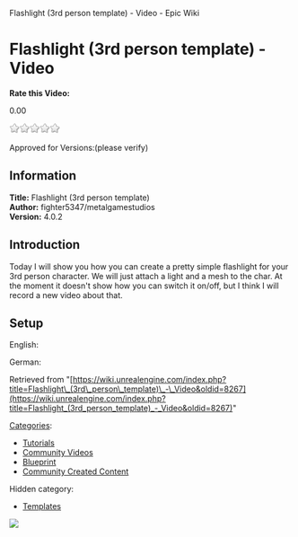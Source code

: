 Flashlight (3rd person template) - Video - Epic Wiki                    

Flashlight (3rd person template) - Video
========================================

**Rate this Video:**

0.00

![](/extensions/VoteNY/images/star_off.gif)![](/extensions/VoteNY/images/star_off.gif)![](/extensions/VoteNY/images/star_off.gif)![](/extensions/VoteNY/images/star_off.gif)![](/extensions/VoteNY/images/star_off.gif)

Approved for Versions:(please verify)

Information
-----------

**Title:** Flashlight (3rd person template)  
**Author:** fighter5347/metalgamestudios  
**Version:** 4.0.2  
  

Introduction
------------

Today I will show you how you can create a pretty simple flashlight for your 3rd person character. We will just attach a light and a mesh to the char. At the moment it doesn't show how you can switch it on/off, but I think I will record a new video about that.  
  

Setup
-----

English:  
  
German:

Retrieved from "[https://wiki.unrealengine.com/index.php?title=Flashlight\_(3rd\_person\_template)\_-\_Video&oldid=8267](https://wiki.unrealengine.com/index.php?title=Flashlight_(3rd_person_template)_-_Video&oldid=8267)"

[Categories](/Special:Categories "Special:Categories"):

*   [Tutorials](/Category:Tutorials "Category:Tutorials")
*   [Community Videos](/Category:Community_Videos "Category:Community Videos")
*   [Blueprint](/Category:Blueprint "Category:Blueprint")
*   [Community Created Content](/Category:Community_Created_Content "Category:Community Created Content")

Hidden category:

*   [Templates](/Category:Templates "Category:Templates")

  ![](https://tracking.unrealengine.com/track.png)
